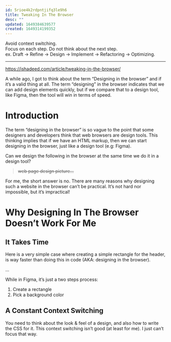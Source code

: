 ```yaml
---
id: 5rioe4k2rdpntjifq3le9h6
title: Tweaking In The Browser
desc: ""
updated: 1649384639577
created: 1649314199352
---
```


Avoid context switching.  
Focus on each step. Do not think about the next step.  
ex. Draft → Refine → Design → Implement → Refactoring → Optimizing.

---

https://ishadeed.com/article/tweaking-in-the-browser/

A while ago, I got to think about the term “Designing in the browser” and if it’s a valid thing at all. The term “designing” in the browser indicates that we can add design elements quickly, but if we compare that to a design tool, like Figma, then the tool will win in terms of speed.

# Introduction

The term “designing in the browser” is so vague to the point that some designers and developers think that web browsers are design tools. This thinking implies that if we have an HTML markup, then we can start designing in the browser, just like a design tool (e.g: Figma).

Can we design the following in the browser at the same time we do it in a design tool?

> ~~web page design picture...~~

For me, the short answer is no. There are many reasons why designing such a website in the browser can’t be practical. It’s not hard nor impossible, but it’s impractical!

# Why Designing In The Browser Doesn’t Work For Me

## It Takes Time

Here is a very simple case where creating a simple rectangle for the header, is way faster than doing this in code (AKA: designing in the browser).

...

While in Figma, it’s just a two steps process:

1. Create a rectangle
2. Pick a background color

## A Constant Context Switching

You need to think about the look & feel of a design, and also how to write the CSS for it. This context switching isn’t good (at least for me). I just can’t focus that way.
